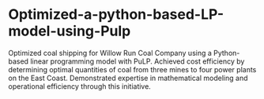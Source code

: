 # Optimized-a-python-based-LP-model-using-Pulp
Optimized coal shipping for Willow Run Coal Company using a Python-based linear programming model with PuLP. Achieved cost efficiency by determining optimal quantities of coal from three mines to four power plants on the East Coast. Demonstrated expertise in mathematical modeling and operational efficiency through this initiative.
